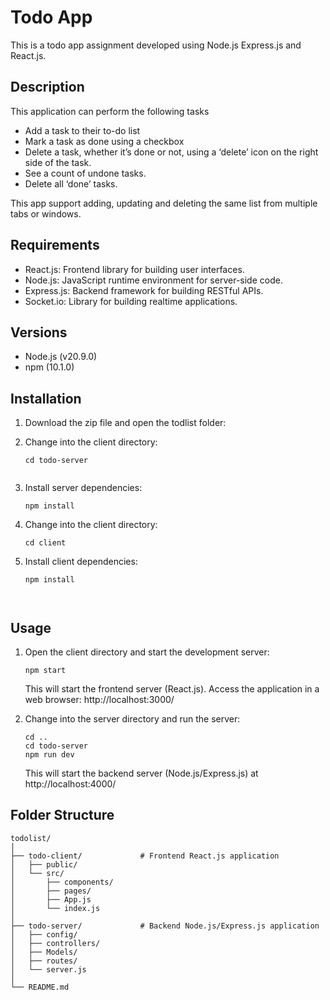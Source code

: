 # Todo App
This is a todo app assignment developed using Node.js Express.js and React.js.


## Description
This application can perform the following tasks
- Add a task to their to-do list
- Mark a task as done using a checkbox
- Delete a task, whether it’s done or not, using a ‘delete’ icon on the right side of the task.
- See a count of undone tasks.
- Delete all ‘done’ tasks.

This app support adding, updating and deleting the same list from multiple tabs or windows.


## Requirements 
- React.js: Frontend library for building user interfaces.
- Node.js: JavaScript runtime environment for server-side code.
- Express.js: Backend framework for building RESTful APIs.
- Socket.io: Library for building realtime applications.


## Versions
- Node.js       (v20.9.0)
- npm           (10.1.0)


## Installation

1. Download the zip file and open the todlist folder:

2. Change into the client directory:
   ```
   cd todo-server


3. Install server dependencies:
   ```
   npm install

4. Change into the client directory:
   ```
   cd client

5. Install client dependencies:
   ```
   npm install



## Usage
1. Open the client directory and start the development server:
    ```
    npm start
    ```
    This will start the frontend server (React.js).
    Access the application in a web browser: http://localhost:3000/


2. Change into the server directory and run the server:
    ```
    cd ..
    cd todo-server
    npm run dev
    ```
    This will start the backend server (Node.js/Express.js) at http://localhost:4000/



## Folder Structure
```
todolist/
│
├── todo-client/             # Frontend React.js application
│   ├── public/
│   └── src/
│       ├── components/
│       ├── pages/
│       ├── App.js
│       └── index.js
│
├── todo-server/             # Backend Node.js/Express.js application
│   ├── config/
│   ├── controllers/
│   ├── Models/
│   ├── routes/
│   └── server.js
│
└── README.md
```
